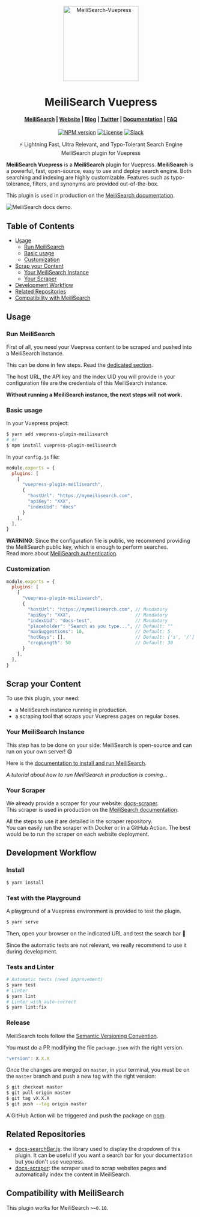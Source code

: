 <p align="center">
  <img src="https://res.cloudinary.com/meilisearch/image/upload/v1587402338/SDKs/meilisearch_vuepress.svg" alt="MeiliSearch-Vuepress" width="200" height="200" />
</p>

<h1 align="center">MeiliSearch Vuepress</h1>

<h4 align="center">
  <a href="https://github.com/meilisearch/MeiliSearch">MeiliSearch</a> |
  <a href="https://www.meilisearch.com">Website</a> |
  <a href="https://blog.meilisearch.com">Blog</a> |
  <a href="https://twitter.com/meilisearch">Twitter</a> |
  <a href="https://docs.meilisearch.com">Documentation</a> |
  <a href="https://docs.meilisearch.com/faq">FAQ</a>
</h4>

<p align="center">
  <a href="https://www.npmjs.com/package/vuepress-plugin-meilisearch"><img src="https://img.shields.io/npm/v/meilisearch.svg" alt="NPM version"></a>
  <a href="https://github.com/meilisearch/vuepress-plugin-meilisearch/blob/master/LICENSE"><img src="https://img.shields.io/badge/license-MIT-informational" alt="License"></a>
  <a href="https://slack.meilisearch.com"><img src="https://img.shields.io/badge/slack-MeiliSearch-blue.svg?logo=slack" alt="Slack"></a>
</p>

<p align="center">⚡ Lightning Fast, Ultra Relevant, and Typo-Tolerant Search Engine MeiliSearch plugin for Vuepress</p>

**MeiliSearch Vuepress** is a **MeiliSearch** plugin for Vuepress. **MeiliSearch** is a powerful, fast, open-source, easy to use and deploy search engine. Both searching and indexing are highly customizable. Features such as typo-tolerance, filters, and synonyms are provided out-of-the-box.

This plugin is used in production on the [MeiliSearch documentation](https://docs.meilisearch.com/).

![MeiliSearch docs demo](assets/docs-searchbar-demo.gif).

## Table of Contents <!-- omit in toc -->

- [Usage](#usage)
  - [Run MeiliSearch](#run-meilisearch)
  - [Basic usage](#basic-usage)
  - [Customization](#customization)
- [Scrap your Content](#scrap-your-content)
  - [Your MeiliSearch Instance](#your-meilisearch-instance)
  - [Your Scraper](#your-scraper)
- [Development Workflow](#development-workflow)
- [Related Repositories](#related-repositories)
- [Compatibility with MeiliSearch](#compatibility-with-meilisearch)

## Usage

### Run MeiliSearch

First of all, you need your Vuepress content to be scraped and pushed into a MeiliSearch instance.

This can be done in few steps. Read the [dedicated section](#scrap-your-content).

The host URL, the API key and the index UID you will provide in your configuration file are the credentials of this MeiliSearch instance.

**Without running a MeiliSearch instance, the next steps will not work.**

### Basic usage

In your Vuepress project:

```bash
$ yarn add vuepress-plugin-meilisearch
# or
$ npm install vuepress-plugin-meilisearch
```

In your `config.js` file:

```js
module.exports = {
  plugins: [
    [
      "vuepress-plugin-meilisearch",
      {
        "hostUrl": "https://mymeilisearch.com",
        "apiKey": "XXX",
        "indexUid": "docs"
      }
    ],
  ],
}
```

**WARNING**: Since the configuration file is public, we recommend providing the MeiliSearch public key, which is enough to perform searches.<br>
Read more about [MeiliSearch authentication](https://docs.meilisearch.com/guides/advanced_guides/authentication.html#authentication).

### Customization

```js
module.exports = {
  plugins: [
    [
      "vuepress-plugin-meilisearch",
      {
        "hostUrl": "https://mymeilisearch.com", // Mandatory
        "apiKey": "XXX",                        // Mandatory
        "indexUid": "docs-test",                // Mandatory
        "placeholder": "Search as you type...", // Default: ""
        "maxSuggestions": 10,                   // Default: 5
        "hotKeys": [],                          // Default: ['s', '/']
        "cropLength": 50                        // Default: 30
      }
    ],
  ],
}
```

## Scrap your Content

To use this plugin, your need:
- a MeiliSearch instance running in production.
- a scraping tool that scraps your Vuepress pages on regular bases.

### Your MeiliSearch Instance

This step has to be done on your side: MeiliSearch is open-source and can run on your own server! 😄

Here is the [documentation to install and run MeiliSearch](https://docs.meilisearch.com/guides/advanced_guides/installation.html#installation).

_A tutorial about how to run MeiliSearch in production is coming..._

### Your Scraper

We already provide a scraper for your website: [docs-scraper](https://github.com/meilisearch/docs-scraper).<br>
This scraper is used in production on the [MeiliSearch documentation](https://docs.meilisearch.com/).

All the steps to use it are detailed in the scraper repository.<br>
You can easily run the scraper with Docker or in a GitHub Action. The best would be to run the scraper on each website deployment.

## Development Workflow

### Install <!-- omit in toc -->

```bash
$ yarn install
```

### Test with the Playground <!-- omit in toc -->

A playground of a Vuepress environment is provided to test the plugin.

```bash
$ yarn serve
```

Then, open your browser on the indicated URL and test the search bar 🙂

Since the automatic tests are not relevant, we really recommend to use it during development.

### Tests and Linter <!-- omit in toc -->

```bash
# Automatic tests (need improvement)
$ yarn test
# Linter
$ yarn lint
# Linter with auto-correct
$ yarn lint:fix
```

### Release <!-- omit in toc -->

MeiliSearch tools follow the [Semantic Versioning Convention](https://semver.org/).

You must do a PR modifying the file `package.json` with the right version.<br>

```javascript
"version": X.X.X
```

Once the changes are merged on `master`, in your terminal, you must be on the `master` branch and push a new tag with the right version:

```bash
$ git checkout master
$ git pull origin master
$ git tag vX.X.X
$ git push --tag origin master
```

A GitHub Action will be triggered and push the package on [npm](https://www.npmjs.com/package/vuepress-plugin-meilisearch).

## Related Repositories

- [docs-searchBar.js](https://github.com/meilisearch/docs-searchbar.js): the library used to display the dropdown of this plugin. It can be useful if you want a search bar for your documentation but you don't use vuepress.
- [docs-scraper](https://github.com/meilisearch/docs-scraper): the scraper used to scrap websites pages and automatically index the content in MeiliSearch.

## Compatibility with MeiliSearch

This plugin works for MeiliSearch `>=0.10`.
